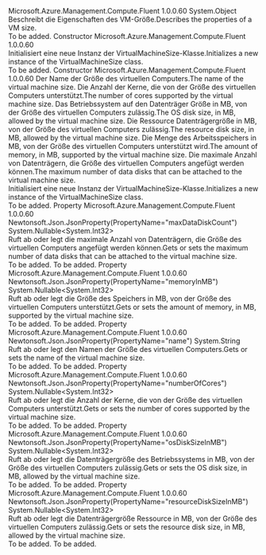 <Type Name="VirtualMachineSize" FullName="Microsoft.Azure.Management.Compute.Fluent.Models.VirtualMachineSize">
  <TypeSignature Language="C#" Value="public class VirtualMachineSize" />
  <TypeSignature Language="ILAsm" Value=".class public auto ansi beforefieldinit VirtualMachineSize extends System.Object" />
  <TypeSignature Language="DocId" Value="T:Microsoft.Azure.Management.Compute.Fluent.Models.VirtualMachineSize" />
  <TypeSignature Language="VB.NET" Value="Public Class VirtualMachineSize" />
  <TypeSignature Language="F#" Value="type VirtualMachineSize = class" />
  <AssemblyInfo>
    <AssemblyName>Microsoft.Azure.Management.Compute.Fluent</AssemblyName>
    <AssemblyVersion>1.0.0.60</AssemblyVersion>
  </AssemblyInfo>
  <Base>
    <BaseTypeName>System.Object</BaseTypeName>
  </Base>
  <Interfaces />
  <Docs>
    <summary>
            <span data-ttu-id="e2c87-101">Beschreibt die Eigenschaften des VM-Größe.</span><span class="sxs-lookup"><span data-stu-id="e2c87-101">Describes the properties of a VM size.</span></span>
            </summary>
    <remarks>To be added.</remarks>
  </Docs>
  <Members>
    <Member MemberName=".ctor">
      <MemberSignature Language="C#" Value="public VirtualMachineSize ();" />
      <MemberSignature Language="ILAsm" Value=".method public hidebysig specialname rtspecialname instance void .ctor() cil managed" />
      <MemberSignature Language="DocId" Value="M:Microsoft.Azure.Management.Compute.Fluent.Models.VirtualMachineSize.#ctor" />
      <MemberSignature Language="VB.NET" Value="Public Sub New ()" />
      <MemberType>Constructor</MemberType>
      <AssemblyInfo>
        <AssemblyName>Microsoft.Azure.Management.Compute.Fluent</AssemblyName>
        <AssemblyVersion>1.0.0.60</AssemblyVersion>
      </AssemblyInfo>
      <Parameters />
      <Docs>
        <summary>
            <span data-ttu-id="e2c87-102">Initialisiert eine neue Instanz der VirtualMachineSize-Klasse.</span><span class="sxs-lookup"><span data-stu-id="e2c87-102">Initializes a new instance of the VirtualMachineSize class.</span></span>
            </summary>
        <remarks>To be added.</remarks>
      </Docs>
    </Member>
    <Member MemberName=".ctor">
      <MemberSignature Language="C#" Value="public VirtualMachineSize (string name = null, Nullable&lt;int&gt; numberOfCores = null, Nullable&lt;int&gt; osDiskSizeInMB = null, Nullable&lt;int&gt; resourceDiskSizeInMB = null, Nullable&lt;int&gt; memoryInMB = null, Nullable&lt;int&gt; maxDataDiskCount = null);" />
      <MemberSignature Language="ILAsm" Value=".method public hidebysig specialname rtspecialname instance void .ctor(string name, valuetype System.Nullable`1&lt;int32&gt; numberOfCores, valuetype System.Nullable`1&lt;int32&gt; osDiskSizeInMB, valuetype System.Nullable`1&lt;int32&gt; resourceDiskSizeInMB, valuetype System.Nullable`1&lt;int32&gt; memoryInMB, valuetype System.Nullable`1&lt;int32&gt; maxDataDiskCount) cil managed" />
      <MemberSignature Language="DocId" Value="M:Microsoft.Azure.Management.Compute.Fluent.Models.VirtualMachineSize.#ctor(System.String,System.Nullable{System.Int32},System.Nullable{System.Int32},System.Nullable{System.Int32},System.Nullable{System.Int32},System.Nullable{System.Int32})" />
      <MemberSignature Language="VB.NET" Value="Public Sub New (Optional name As String = null, Optional numberOfCores As Nullable(Of Integer) = null, Optional osDiskSizeInMB As Nullable(Of Integer) = null, Optional resourceDiskSizeInMB As Nullable(Of Integer) = null, Optional memoryInMB As Nullable(Of Integer) = null, Optional maxDataDiskCount As Nullable(Of Integer) = null)" />
      <MemberSignature Language="F#" Value="new Microsoft.Azure.Management.Compute.Fluent.Models.VirtualMachineSize : string * Nullable&lt;int&gt; * Nullable&lt;int&gt; * Nullable&lt;int&gt; * Nullable&lt;int&gt; * Nullable&lt;int&gt; -&gt; Microsoft.Azure.Management.Compute.Fluent.Models.VirtualMachineSize" Usage="new Microsoft.Azure.Management.Compute.Fluent.Models.VirtualMachineSize (name, numberOfCores, osDiskSizeInMB, resourceDiskSizeInMB, memoryInMB, maxDataDiskCount)" />
      <MemberType>Constructor</MemberType>
      <AssemblyInfo>
        <AssemblyName>Microsoft.Azure.Management.Compute.Fluent</AssemblyName>
        <AssemblyVersion>1.0.0.60</AssemblyVersion>
      </AssemblyInfo>
      <Parameters>
        <Parameter Name="name" Type="System.String" />
        <Parameter Name="numberOfCores" Type="System.Nullable&lt;System.Int32&gt;" />
        <Parameter Name="osDiskSizeInMB" Type="System.Nullable&lt;System.Int32&gt;" />
        <Parameter Name="resourceDiskSizeInMB" Type="System.Nullable&lt;System.Int32&gt;" />
        <Parameter Name="memoryInMB" Type="System.Nullable&lt;System.Int32&gt;" />
        <Parameter Name="maxDataDiskCount" Type="System.Nullable&lt;System.Int32&gt;" />
      </Parameters>
      <Docs>
        <param name="name"><span data-ttu-id="e2c87-103">Der Name der Größe des virtuellen Computers.</span><span class="sxs-lookup"><span data-stu-id="e2c87-103">The name of the virtual machine size.</span></span></param>
        <param name="numberOfCores"><span data-ttu-id="e2c87-104">Die Anzahl der Kerne, die von der Größe des virtuellen Computers unterstützt.</span><span class="sxs-lookup"><span data-stu-id="e2c87-104">The number of cores supported by the virtual machine size.</span></span></param>
        <param name="osDiskSizeInMB"><span data-ttu-id="e2c87-105">Das Betriebssystem auf den Datenträger Größe in MB, von der Größe des virtuellen Computers zulässig.</span><span class="sxs-lookup"><span data-stu-id="e2c87-105">The OS disk size, in MB, allowed by the virtual machine size.</span></span></param>
        <param name="resourceDiskSizeInMB"><span data-ttu-id="e2c87-106">Die Ressource Datenträgergröße in MB, von der Größe des virtuellen Computers zulässig.</span><span class="sxs-lookup"><span data-stu-id="e2c87-106">The resource disk size, in MB, allowed by the virtual machine size.</span></span></param>
        <param name="memoryInMB"><span data-ttu-id="e2c87-107">Die Menge des Arbeitsspeichers in MB, von der Größe des virtuellen Computers unterstützt wird.</span><span class="sxs-lookup"><span data-stu-id="e2c87-107">The amount of memory, in MB, supported by the virtual machine size.</span></span></param>
        <param name="maxDataDiskCount"><span data-ttu-id="e2c87-108">Die maximale Anzahl von Datenträgern, die Größe des virtuellen Computers angefügt werden können.</span><span class="sxs-lookup"><span data-stu-id="e2c87-108">The maximum number of data disks that can be attached to the virtual machine size.</span></span></param>
        <summary>
            <span data-ttu-id="e2c87-109">Initialisiert eine neue Instanz der VirtualMachineSize-Klasse.</span><span class="sxs-lookup"><span data-stu-id="e2c87-109">Initializes a new instance of the VirtualMachineSize class.</span></span>
            </summary>
        <remarks>To be added.</remarks>
      </Docs>
    </Member>
    <Member MemberName="MaxDataDiskCount">
      <MemberSignature Language="C#" Value="public Nullable&lt;int&gt; MaxDataDiskCount { get; set; }" />
      <MemberSignature Language="ILAsm" Value=".property instance valuetype System.Nullable`1&lt;int32&gt; MaxDataDiskCount" />
      <MemberSignature Language="DocId" Value="P:Microsoft.Azure.Management.Compute.Fluent.Models.VirtualMachineSize.MaxDataDiskCount" />
      <MemberSignature Language="VB.NET" Value="Public Property MaxDataDiskCount As Nullable(Of Integer)" />
      <MemberSignature Language="F#" Value="member this.MaxDataDiskCount : Nullable&lt;int&gt; with get, set" Usage="Microsoft.Azure.Management.Compute.Fluent.Models.VirtualMachineSize.MaxDataDiskCount" />
      <MemberType>Property</MemberType>
      <AssemblyInfo>
        <AssemblyName>Microsoft.Azure.Management.Compute.Fluent</AssemblyName>
        <AssemblyVersion>1.0.0.60</AssemblyVersion>
      </AssemblyInfo>
      <Attributes>
        <Attribute>
          <AttributeName>Newtonsoft.Json.JsonProperty(PropertyName="maxDataDiskCount")</AttributeName>
        </Attribute>
      </Attributes>
      <ReturnValue>
        <ReturnType>System.Nullable&lt;System.Int32&gt;</ReturnType>
      </ReturnValue>
      <Docs>
        <summary>
            <span data-ttu-id="e2c87-110">Ruft ab oder legt die maximale Anzahl von Datenträgern, die Größe des virtuellen Computers angefügt werden können.</span><span class="sxs-lookup"><span data-stu-id="e2c87-110">Gets or sets the maximum number of data disks that can be attached to the virtual machine size.</span></span>
            </summary>
        <value>To be added.</value>
        <remarks>To be added.</remarks>
      </Docs>
    </Member>
    <Member MemberName="MemoryInMB">
      <MemberSignature Language="C#" Value="public Nullable&lt;int&gt; MemoryInMB { get; set; }" />
      <MemberSignature Language="ILAsm" Value=".property instance valuetype System.Nullable`1&lt;int32&gt; MemoryInMB" />
      <MemberSignature Language="DocId" Value="P:Microsoft.Azure.Management.Compute.Fluent.Models.VirtualMachineSize.MemoryInMB" />
      <MemberSignature Language="VB.NET" Value="Public Property MemoryInMB As Nullable(Of Integer)" />
      <MemberSignature Language="F#" Value="member this.MemoryInMB : Nullable&lt;int&gt; with get, set" Usage="Microsoft.Azure.Management.Compute.Fluent.Models.VirtualMachineSize.MemoryInMB" />
      <MemberType>Property</MemberType>
      <AssemblyInfo>
        <AssemblyName>Microsoft.Azure.Management.Compute.Fluent</AssemblyName>
        <AssemblyVersion>1.0.0.60</AssemblyVersion>
      </AssemblyInfo>
      <Attributes>
        <Attribute>
          <AttributeName>Newtonsoft.Json.JsonProperty(PropertyName="memoryInMB")</AttributeName>
        </Attribute>
      </Attributes>
      <ReturnValue>
        <ReturnType>System.Nullable&lt;System.Int32&gt;</ReturnType>
      </ReturnValue>
      <Docs>
        <summary>
            <span data-ttu-id="e2c87-111">Ruft ab oder legt die Größe des Speichers in MB, von der Größe des virtuellen Computers unterstützt.</span><span class="sxs-lookup"><span data-stu-id="e2c87-111">Gets or sets the amount of memory, in MB, supported by the virtual machine size.</span></span>
            </summary>
        <value>To be added.</value>
        <remarks>To be added.</remarks>
      </Docs>
    </Member>
    <Member MemberName="Name">
      <MemberSignature Language="C#" Value="public string Name { get; set; }" />
      <MemberSignature Language="ILAsm" Value=".property instance string Name" />
      <MemberSignature Language="DocId" Value="P:Microsoft.Azure.Management.Compute.Fluent.Models.VirtualMachineSize.Name" />
      <MemberSignature Language="VB.NET" Value="Public Property Name As String" />
      <MemberSignature Language="F#" Value="member this.Name : string with get, set" Usage="Microsoft.Azure.Management.Compute.Fluent.Models.VirtualMachineSize.Name" />
      <MemberType>Property</MemberType>
      <AssemblyInfo>
        <AssemblyName>Microsoft.Azure.Management.Compute.Fluent</AssemblyName>
        <AssemblyVersion>1.0.0.60</AssemblyVersion>
      </AssemblyInfo>
      <Attributes>
        <Attribute>
          <AttributeName>Newtonsoft.Json.JsonProperty(PropertyName="name")</AttributeName>
        </Attribute>
      </Attributes>
      <ReturnValue>
        <ReturnType>System.String</ReturnType>
      </ReturnValue>
      <Docs>
        <summary>
            <span data-ttu-id="e2c87-112">Ruft ab oder legt den Namen der Größe des virtuellen Computers.</span><span class="sxs-lookup"><span data-stu-id="e2c87-112">Gets or sets the name of the virtual machine size.</span></span>
            </summary>
        <value>To be added.</value>
        <remarks>To be added.</remarks>
      </Docs>
    </Member>
    <Member MemberName="NumberOfCores">
      <MemberSignature Language="C#" Value="public Nullable&lt;int&gt; NumberOfCores { get; set; }" />
      <MemberSignature Language="ILAsm" Value=".property instance valuetype System.Nullable`1&lt;int32&gt; NumberOfCores" />
      <MemberSignature Language="DocId" Value="P:Microsoft.Azure.Management.Compute.Fluent.Models.VirtualMachineSize.NumberOfCores" />
      <MemberSignature Language="VB.NET" Value="Public Property NumberOfCores As Nullable(Of Integer)" />
      <MemberSignature Language="F#" Value="member this.NumberOfCores : Nullable&lt;int&gt; with get, set" Usage="Microsoft.Azure.Management.Compute.Fluent.Models.VirtualMachineSize.NumberOfCores" />
      <MemberType>Property</MemberType>
      <AssemblyInfo>
        <AssemblyName>Microsoft.Azure.Management.Compute.Fluent</AssemblyName>
        <AssemblyVersion>1.0.0.60</AssemblyVersion>
      </AssemblyInfo>
      <Attributes>
        <Attribute>
          <AttributeName>Newtonsoft.Json.JsonProperty(PropertyName="numberOfCores")</AttributeName>
        </Attribute>
      </Attributes>
      <ReturnValue>
        <ReturnType>System.Nullable&lt;System.Int32&gt;</ReturnType>
      </ReturnValue>
      <Docs>
        <summary>
            <span data-ttu-id="e2c87-113">Ruft ab oder legt die Anzahl der Kerne, die von der Größe des virtuellen Computers unterstützt.</span><span class="sxs-lookup"><span data-stu-id="e2c87-113">Gets or sets the number of cores supported by the virtual machine size.</span></span>
            </summary>
        <value>To be added.</value>
        <remarks>To be added.</remarks>
      </Docs>
    </Member>
    <Member MemberName="OsDiskSizeInMB">
      <MemberSignature Language="C#" Value="public Nullable&lt;int&gt; OsDiskSizeInMB { get; set; }" />
      <MemberSignature Language="ILAsm" Value=".property instance valuetype System.Nullable`1&lt;int32&gt; OsDiskSizeInMB" />
      <MemberSignature Language="DocId" Value="P:Microsoft.Azure.Management.Compute.Fluent.Models.VirtualMachineSize.OsDiskSizeInMB" />
      <MemberSignature Language="VB.NET" Value="Public Property OsDiskSizeInMB As Nullable(Of Integer)" />
      <MemberSignature Language="F#" Value="member this.OsDiskSizeInMB : Nullable&lt;int&gt; with get, set" Usage="Microsoft.Azure.Management.Compute.Fluent.Models.VirtualMachineSize.OsDiskSizeInMB" />
      <MemberType>Property</MemberType>
      <AssemblyInfo>
        <AssemblyName>Microsoft.Azure.Management.Compute.Fluent</AssemblyName>
        <AssemblyVersion>1.0.0.60</AssemblyVersion>
      </AssemblyInfo>
      <Attributes>
        <Attribute>
          <AttributeName>Newtonsoft.Json.JsonProperty(PropertyName="osDiskSizeInMB")</AttributeName>
        </Attribute>
      </Attributes>
      <ReturnValue>
        <ReturnType>System.Nullable&lt;System.Int32&gt;</ReturnType>
      </ReturnValue>
      <Docs>
        <summary>
            <span data-ttu-id="e2c87-114">Ruft ab oder legt die Datenträgergröße des Betriebssystems in MB, von der Größe des virtuellen Computers zulässig.</span><span class="sxs-lookup"><span data-stu-id="e2c87-114">Gets or sets the OS disk size, in MB, allowed by the virtual machine size.</span></span>
            </summary>
        <value>To be added.</value>
        <remarks>To be added.</remarks>
      </Docs>
    </Member>
    <Member MemberName="ResourceDiskSizeInMB">
      <MemberSignature Language="C#" Value="public Nullable&lt;int&gt; ResourceDiskSizeInMB { get; set; }" />
      <MemberSignature Language="ILAsm" Value=".property instance valuetype System.Nullable`1&lt;int32&gt; ResourceDiskSizeInMB" />
      <MemberSignature Language="DocId" Value="P:Microsoft.Azure.Management.Compute.Fluent.Models.VirtualMachineSize.ResourceDiskSizeInMB" />
      <MemberSignature Language="VB.NET" Value="Public Property ResourceDiskSizeInMB As Nullable(Of Integer)" />
      <MemberSignature Language="F#" Value="member this.ResourceDiskSizeInMB : Nullable&lt;int&gt; with get, set" Usage="Microsoft.Azure.Management.Compute.Fluent.Models.VirtualMachineSize.ResourceDiskSizeInMB" />
      <MemberType>Property</MemberType>
      <AssemblyInfo>
        <AssemblyName>Microsoft.Azure.Management.Compute.Fluent</AssemblyName>
        <AssemblyVersion>1.0.0.60</AssemblyVersion>
      </AssemblyInfo>
      <Attributes>
        <Attribute>
          <AttributeName>Newtonsoft.Json.JsonProperty(PropertyName="resourceDiskSizeInMB")</AttributeName>
        </Attribute>
      </Attributes>
      <ReturnValue>
        <ReturnType>System.Nullable&lt;System.Int32&gt;</ReturnType>
      </ReturnValue>
      <Docs>
        <summary>
            <span data-ttu-id="e2c87-115">Ruft ab oder legt die Datenträgergröße Ressource in MB, von der Größe des virtuellen Computers zulässig.</span><span class="sxs-lookup"><span data-stu-id="e2c87-115">Gets or sets the resource disk size, in MB, allowed by the virtual machine size.</span></span>
            </summary>
        <value>To be added.</value>
        <remarks>To be added.</remarks>
      </Docs>
    </Member>
  </Members>
</Type>